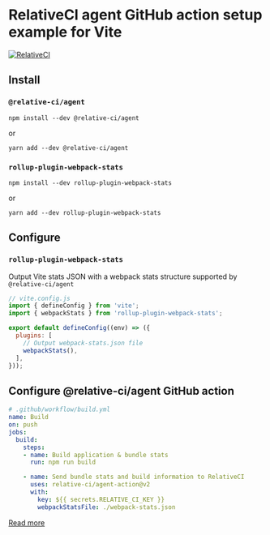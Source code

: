 # RelativeCI agent GitHub action setup example for Vite

[![RelativeCI](https://badges.relative-ci.com/badges/1l4Xqi6L7hJIDV2cU2eP?branch=master)](https://app.relative-ci.com/projects/1l4Xqi6L7hJIDV2cU2eP)

## Install

### `@relative-ci/agent`

```shell
npm install --dev @relative-ci/agent
```

or 

```shell
yarn add --dev @relative-ci/agent
```

### `rollup-plugin-webpack-stats`

```shell
npm install --dev rollup-plugin-webpack-stats
```

or 

```shell
yarn add --dev rollup-plugin-webpack-stats
```

## Configure

### `rollup-plugin-webpack-stats`

Output Vite stats JSON with a webpack stats structure supported by `@relative-ci/agent`

```js
// vite.config.js
import { defineConfig } from 'vite';
import { webpackStats } from 'rollup-plugin-webpack-stats';

export default defineConfig((env) => ({
  plugins: [
    // Output webpack-stats.json file
    webpackStats(),
  ],
}));
```

## Configure @relative-ci/agent GitHub action

```yaml
# .github/workflow/build.yml
name: Build
on: push
jobs:
  build:
    steps:
    - name: Build application & bundle stats 
      run: npm run build

    - name: Send bundle stats and build information to RelativeCI
      uses: relative-ci/agent-action@v2
      with:
        key: ${{ secrets.RELATIVE_CI_KEY }}
        webpackStatsFile: ./webpack-stats.json
```

[Read more](https://relative-ci.com/documentation/setup/agent/github-action)
